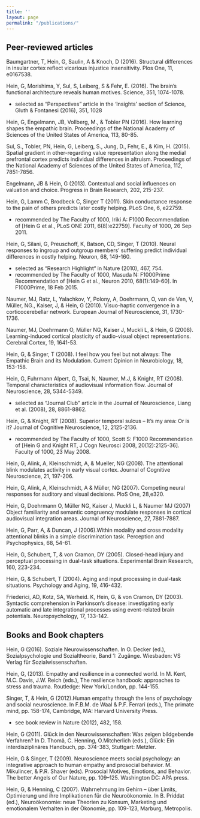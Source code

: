 ```yaml
---
title: ''
layout: page
permalink: "/publications/"
---
```

## Peer-reviewed articles

Baumgartner, T, Hein, G, Saulin, A & Knoch, D (2016). Structural differences in insular cortex reflect vicarious injustice insensitivity. Plos One, 11, e0167538.

Hein, G, Morishima, Y, Sul, S, Leiberg, S & Fehr, E. (2016). The brain’s functional architecture reveals human motives. Science, 351, 1074-1078.

*   selected as “Perspectives” article in the ‘Insights’ section of Science, Gluth & Fontanesi (2016), 351, 1028

Hein, G, Engelmann, JB, Vollberg, M., & Tobler PN (2016). How learning shapes the empathic brain. Proceedings of the National Academy of Sciences of the United States of America, 113, 80-85.

Sul, S., Tobler, PN, Hein, G, Leiberg, S., Jung, D., Fehr, E., & Kim, H. (2015). Spatial gradient in other-regarding value representation along the medial prefrontal cortex predicts individual differences in altruism. Proceedings of the National Academy of Sciences of the United States of America, 112, 7851-7856.

Engelmann, JB & Hein, G (2013). Contextual and social influences on valuation and choice. Progress in Brain Research, 202, 215-237.

Hein, G, Lamm C, Brodbeck C, Singer T (2011). Skin conductance response to the pain of others predicts later costly helping. PLoS One, 6, e22759.

*   recommended by The Faculty of 1000, Iriki A: F1000 Recommendation of [Hein G et al., PLoS ONE 2011, 6(8):e22759]. Faculty of 1000, 26 Sep 2011.

Hein, G, Silani, G, Preuschoff, K, Batson, CD, Singer, T (2010). Neural responses to ingroup and outgroup members’ suffering predict individual differences in costly helping. Neuron, 68, 149-160.

*   selected as “Research Highlight“ in Nature (2010), 467, 754.
*   recommended by The Faculty of 1000, Masuda N: F1000Prime Recommendation of [Hein G et al., Neuron 2010, 68(1):149-60]. In F1000Prime, 18 Feb 2015.

Naumer, MJ, Ratz, L, Yalachkov, Y, Polony, A, Doehrmann, O, van de Ven, V, Müller, NG., Kaiser, J, & Hein, G (2010). Visuo-haptic convergence in a corticocerebellar network. European Journal of Neuroscience, 31, 1730-1736.

Naumer, MJ, Doehrmann O, Müller NG, Kaiser J, Muckli L, & Hein, G (2008). Learning-induced cortical plasticity of audio-visual object representations. Cerebral Cortex, 19, 1641-53.

Hein, G, & Singer, T (2008). I feel how you feel but not always: The Empathic Brain and its Modulation. Current Opinion in Neurobiology, 18, 153-158.

Hein, G, Fuhrmann Alpert, G, Tsai, N, Naumer, M.J, & Knight, RT (2008). Temporal characteristics of audiovisual information flow. Journal of Neuroscience, 28, 5344-5349.

*   selected as “Journal Club” article in the Journal of Neuroscience, Liang et al. (2008), 28, 8861-8862.

Hein, G, & Knight, RT (2008). Superior temporal sulcus – It’s my area: Or is it? Journal of Cognitive Neuroscience, 12, 2125-2136.

*   recommended by The Faculty of 1000, Scott S: F1000 Recommendation of [Hein G and Knight RT, J Cogn Neurosci 2008, 20(12):2125-36]. Faculty of 1000, 23 May 2008.

Hein, G, Alink, A, Kleinschmidt, A, & Mueller, NG (2008). The attentional blink modulates activity in early visual cortex. Journal of Cognitive Neuroscience, 21, 197-206.

Hein, G, Alink, A, Kleinschmidt, A & Müller, NG (2007). Competing neural responses for auditory and visual decisions. PloS One, 28,e320.

Hein, G, Doehrmann O, Müller NG, Kaiser J, Muckli L, & Naumer MJ (2007) Object familiarity and semantic congruency modulate responses in cortical audiovisual integration areas. Journal of Neuroscience, 27, 7881-7887.

Hein, G, Parr, A, & Duncan, J (2006).Within modality and cross modality attentional blinks in a simple discrimination task. Perception and Psychophysics, 68, 54-61.

Hein, G, Schubert, T, & von Cramon, DY (2005). Closed-head injury and perceptual processing in dual-task situations. Experimental Brain Research, 160, 223-234.

Hein, G, & Schubert, T (2004). Aging and input processing in dual-task situations. Psychology and Aging, 19, 416-432.

Friederici, AD, Kotz, SA, Werheid. K, Hein, G, & von Cramon, DY (2003). Syntactic comprehension in Parkinson’s disease: investigating early automatic and late integrational processes using event-related brain potentials. Neuropsychology, 17, 133-142.

## Books and Book chapters

Hein, G (2016). Soziale Neurowissenschaften. In O. Decker (ed.), Sozialpsychologie und Sozialtheorie, Band 1: Zugänge. Wiesbaden: VS Verlag für Sozialwissenschaften.

Hein, G, (2013). Empathy and resilience in a connected world. In M. Kent, M.C. Davis, J.W. Reich (eds.), The resilience handbook: approaches to stress and trauma. Routledge: New York/London, pp. 144-155.

Singer, T, & Hein, G (2012).Human empathy through the lens of psychology and social neuroscience. In F.B.M. de Waal & P.F. Ferrari (eds.), The primate mind, pp. 158-174, Cambridge, MA: Harvard University Press.

*   see book review in Nature (2012), 482, 158.

Hein, G (2011). Glück in den Neurowissenschaften: Was zeigen bildgebende Verfahren? In D. Thomä, C. Henning, O.Mitcherlich (eds.), Glück: Ein interdisziplinäres Handbuch, pp. 374-383, Stuttgart: Metzler.

Hein, G & Singer, T (2009). Neuroscience meets social psychology: an integrative approach to human empathy and prosocial behavior. M. Mikulincer, & P.R. Shaver (eds). Prosocial Motives, Emotions, and Behavior. The better Angels of Our Nature, pp. 109–125\. Washington DC: APA press.

Hein, G, & Henning, C (2007). Wahrnehmung im Gehirn – über Limits, Optimierung und ihre Implikationen für die Neuroökonomie. In B. Priddat (ed.), Neuroökonomie: neue Theorien zu Konsum, Marketing und emotionalem Verhalten in der Ökonomie, pp. 109-123, Marburg, Metropolis.